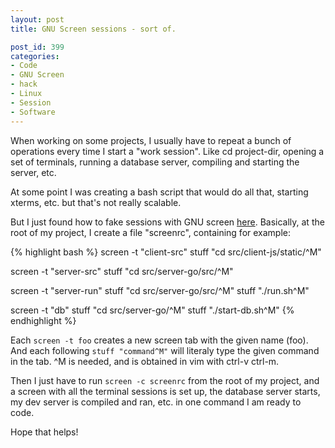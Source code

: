 ```yaml
---
layout: post
title: GNU Screen sessions - sort of.

post_id: 399
categories:
- Code
- GNU Screen
- hack
- Linux
- Session
- Software
---
```


When working on some projects, I usually have to repeat a bunch of operations every time I start a "work session". Like cd project-dir, opening a set of terminals, running a database server, compiling and starting the server, etc.

At some point I was creating a bash script that would do all that, starting xterms, etc. but that's not really scalable.

But I just found how to fake sessions with GNU screen <a href="http://log.bthomson.com/2009/06/saving-your-sessions-with-gnu-screen.html">here</a>. Basically, at the root of my project, I create a file "screenrc", containing for example:

{% highlight bash %}
screen -t "client-src"
stuff "cd src/client-js/static/^M"

screen -t "server-src"
stuff "cd src/server-go/src/^M"

screen -t "server-run"
stuff "cd src/server-go/src/^M"
stuff "./run.sh^M"

screen -t "db"
stuff "cd src/server-go/^M"
stuff "./start-db.sh^M"
{% endhighlight %}

Each `screen -t foo` creates a new screen tab with the given name (foo). And each following `stuff "command^M"` will literaly type the given command in the tab. ^M is needed, and is obtained in vim with ctrl-v ctrl-m.

Then I just have to run `screen -c screenrc` from the root of my project, and a screen with all the terminal sessions is set up, the database server starts, my dev server is compiled and ran, etc. in one command I am ready to code.

Hope that helps!
